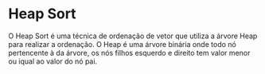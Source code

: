 # Heap Sort

O Heap Sort é uma técnica de ordenação de vetor que utiliza a árvore Heap para realizar a ordenação. O Heap é uma árvore binária onde todo nó pertencente à da árvore, os nós filhos esquerdo e direito tem valor menor ou iqual ao valor do nó pai.